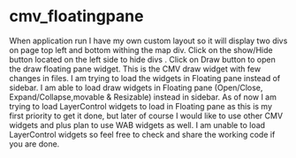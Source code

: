 # cmv_floatingpane
When application run I have my own custom layout so it will display two divs on page top left and bottom withing the map div.
Click on the show/Hide button located on the left side to hide divs .
Click on Draw button to open the draw floating pane widget. This is the CMV draw widget with few changes in files.
I am trying to load the widgets in Floating pane instead of sidebar.
I am able to load draw widgets in Floating pane (Open/Close, Expand/Collapse,movable & Resizable) instead in sidebar.
As of now I am trying to load LayerControl widgets to load in Floating pane as this is my first priority to get it done, but later of course I would like  to use other CMV widgets and plus plan to use WAB widgets as well.
I am unable to load LayerControl widgets so feel free to check and share the working code if you are done.
